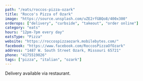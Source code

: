 ```yaml
---
path: "/eats/roccos-pizza-ozark"
title: "Rocco's Pizza of Ozark"
image: "https://source.unsplash.com/uZE2rfGBQo8/400x300"
orderops: ["delivery", "curbside", "takeout", "order online"]
category: "eats"
hours: "12pm-7pm every day"
eatsType: "Pizza"
website: "https://roccospizzaozark.mobilebytes.com/"
facebook: "https://www.facebook.com/RoccosPizzaOfOzark"
address: "1487 W. South Street Ozark, Missouri 65721"
phone: "4175519026"
tags: ["pizza", "italian", "ozark"]
---
```


Delivery available via restaurant.
